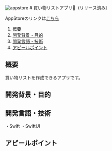 ![appstore](https://github.com/tsuri33/shop-list-app/assets/133128231/dcbfaa33-d559-4d8c-aa9f-10ef67ede46a) # 買い物リストアプリ👜（リリース済み）

AppStoreのリンクは[こちら](https://apps.apple.com/us/app/買い物リストアプリ/id6449244738)

1. [概要](#概要)
2. [開発背景・目的](#開発背景・目的)
3. [開発言語・技術](#開発言語・技術)
4. [アピールポイント](#アピールポイント)

## 概要

買い物リストを作成できるアプリです。

## 開発背景・目的

## 開発言語・技術

・Swift ・SwiftUI

## アピールポイント

